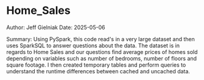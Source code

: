 # Home_Sales
Author: Jeff Gielniak
Date: 2025-05-06

Summary: Using PySpark, this code read's in a very large dataset and then uses SparkSQL to answer questions about the data.  The dataset is in regards to Home Sales and our questions find average prices of homes sold depending on variables such as number of bedrooms, number of floors and square footage.  I then created temporary tables and perform queries to understand the runtime differences between cached and uncached data.  